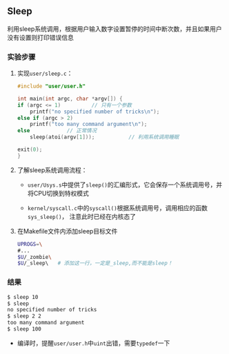 ## Sleep

利用sleep系统调用，根据用户输入数字设置暂停的时间中断次数，并且如果用户没有设置则打印错误信息

### 实验步骤

1. 实现`user/sleep.c`：

    ```c
    #include "user/user.h"

    int main(int argc, char *argv[]) {
	if (argc <= 1)          // 只有一个参数
		printf("no specified number of tricks\n");
	else if (argc > 2)
		printf("too many command argument\n");
	else            // 正常情况
		sleep(atoi(argv[1]));           // 利用系统调用睡眠
	
	exit(0);
    }
    ```
2. 了解sleep系统调用流程：

    - `user/Usys.s`中提供了`sleep()`的汇编形式，它会保存一个系统调用号，并将CPU切换到特权模式

    - `kernel/syscall.c`中的`syscall()`根据系统调用号，调用相应的函数`sys_sleep()`， 注意此时已经在内核态了

3. 在Makefile文件内添加sleep目标文件

    ```sh
    UPROGS=\
	#...
	$U/_zombie\
	$U/_sleep\   # 添加这一行，一定是_sleep,而不能是sleep！
    ```

### 结果

```sh
$ sleep 10
$ sleep
no specified number of tricks
$ sleep 2 2
too many command argument
$ sleep 100 
```
- 编译时，提醒`user/user.h`中`uint`出错，需要`typedef`一下
